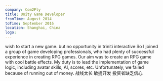 ```yaml
---
company: Com2Ply
title: Unity Game Developer
fromTime: August 2014
toTime: September 2016
location: Shanghai, China
logo: 
---
```


wish to start a new game. but no opportunity in triniti interactive
So I joined a group of game developing professionals, who had plenty of successful experience in creating RPG games. 
Our aim was to create an RPG game with cool battle effects. 
My duty is to lead the implementation of game logic, including avatar skills, AI, scores, etc.
Unfortunately, we failed because of running out of money. 
战线太长 敏捷开发 投资者缺乏信心